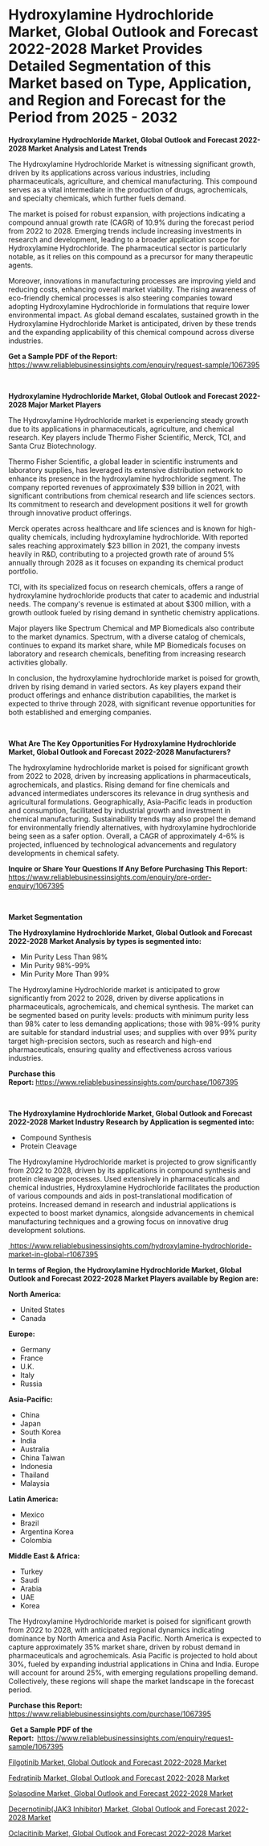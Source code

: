 <p><h1>Hydroxylamine Hydrochloride Market, Global Outlook and Forecast 2022-2028 Market Provides Detailed Segmentation of this Market based on Type, Application, and Region and Forecast for the Period from 2025 - 2032</h1></p><p><strong>Hydroxylamine Hydrochloride Market, Global Outlook and Forecast 2022-2028 Market Analysis and Latest Trends</strong></p>
<p><p>The Hydroxylamine Hydrochloride Market is witnessing significant growth, driven by its applications across various industries, including pharmaceuticals, agriculture, and chemical manufacturing. This compound serves as a vital intermediate in the production of drugs, agrochemicals, and specialty chemicals, which further fuels demand. </p><p>The market is poised for robust expansion, with projections indicating a compound annual growth rate (CAGR) of 10.9% during the forecast period from 2022 to 2028. Emerging trends include increasing investments in research and development, leading to a broader application scope for Hydroxylamine Hydrochloride. The pharmaceutical sector is particularly notable, as it relies on this compound as a precursor for many therapeutic agents.</p><p>Moreover, innovations in manufacturing processes are improving yield and reducing costs, enhancing overall market viability. The rising awareness of eco-friendly chemical processes is also steering companies toward adopting Hydroxylamine Hydrochloride in formulations that require lower environmental impact. As global demand escalates, sustained growth in the Hydroxylamine Hydrochloride Market is anticipated, driven by these trends and the expanding applicability of this chemical compound across diverse industries.</p></p>
<p><strong>Get a Sample PDF of the Report:&nbsp;</strong> <a href="https://www.reliablebusinessinsights.com/enquiry/request-sample/1067395?utm_campaign=75&utm_medium=2&utm_source=Github&utm_content=ia&utm_term=21032025&utm_id=hydroxylamine-hydrochloride-market-global-outlook-and-forecast-2022-2028">https://www.reliablebusinessinsights.com/enquiry/request-sample/1067395</a></p>
<p>&nbsp;</p>
<p><strong>Hydroxylamine Hydrochloride Market, Global Outlook and Forecast 2022-2028 Major Market Players</strong></p>
<p><p>The Hydroxylamine Hydrochloride market is experiencing steady growth due to its applications in pharmaceuticals, agriculture, and chemical research. Key players include Thermo Fisher Scientific, Merck, TCI, and Santa Cruz Biotechnology.</p><p>Thermo Fisher Scientific, a global leader in scientific instruments and laboratory supplies, has leveraged its extensive distribution network to enhance its presence in the hydroxylamine hydrochloride segment. The company reported revenues of approximately $39 billion in 2021, with significant contributions from chemical research and life sciences sectors. Its commitment to research and development positions it well for growth through innovative product offerings.</p><p>Merck operates across healthcare and life sciences and is known for high-quality chemicals, including hydroxylamine hydrochloride. With reported sales reaching approximately $23 billion in 2021, the company invests heavily in R&D, contributing to a projected growth rate of around 5% annually through 2028 as it focuses on expanding its chemical product portfolio.</p><p>TCI, with its specialized focus on research chemicals, offers a range of hydroxylamine hydrochloride products that cater to academic and industrial needs. The company's revenue is estimated at about $300 million, with a growth outlook fueled by rising demand in synthetic chemistry applications.</p><p>Major players like Spectrum Chemical and MP Biomedicals also contribute to the market dynamics. Spectrum, with a diverse catalog of chemicals, continues to expand its market share, while MP Biomedicals focuses on laboratory and research chemicals, benefiting from increasing research activities globally.</p><p>In conclusion, the hydroxylamine hydrochloride market is poised for growth, driven by rising demand in varied sectors. As key players expand their product offerings and enhance distribution capabilities, the market is expected to thrive through 2028, with significant revenue opportunities for both established and emerging companies.</p></p>
<p>&nbsp;</p>
<p><strong>What Are The Key Opportunities For Hydroxylamine Hydrochloride Market, Global Outlook and Forecast 2022-2028 Manufacturers?</strong></p>
<p><p>The hydroxylamine hydrochloride market is poised for significant growth from 2022 to 2028, driven by increasing applications in pharmaceuticals, agrochemicals, and plastics. Rising demand for fine chemicals and advanced intermediates underscores its relevance in drug synthesis and agricultural formulations. Geographically, Asia-Pacific leads in production and consumption, facilitated by industrial growth and investment in chemical manufacturing. Sustainability trends may also propel the demand for environmentally friendly alternatives, with hydroxylamine hydrochloride being seen as a safer option. Overall, a CAGR of approximately 4-6% is projected, influenced by technological advancements and regulatory developments in chemical safety.</p></p>
<p><strong>Inquire or Share Your Questions If Any Before Purchasing This Report:</strong> <a href="https://www.reliablebusinessinsights.com/enquiry/pre-order-enquiry/1067395?utm_campaign=75&utm_medium=2&utm_source=Github&utm_content=ia&utm_term=21032025&utm_id=hydroxylamine-hydrochloride-market-global-outlook-and-forecast-2022-2028">https://www.reliablebusinessinsights.com/enquiry/pre-order-enquiry/1067395</a></p>
<p>&nbsp;</p>
<p><strong>Market Segmentation</strong></p>
<p><strong>The Hydroxylamine Hydrochloride Market, Global Outlook and Forecast 2022-2028 Market Analysis by types is segmented into:</strong></p>
<p><ul><li>Min Purity Less Than 98%</li><li>Min Purity 98%-99%</li><li>Min Purity More Than 99%</li></ul></p>
<p><p>The Hydroxylamine Hydrochloride market is anticipated to grow significantly from 2022 to 2028, driven by diverse applications in pharmaceuticals, agrochemicals, and chemical synthesis. The market can be segmented based on purity levels: products with minimum purity less than 98% cater to less demanding applications; those with 98%-99% purity are suitable for standard industrial uses; and supplies with over 99% purity target high-precision sectors, such as research and high-end pharmaceuticals, ensuring quality and effectiveness across various industries.</p></p>
<p><strong>Purchase this Report:&nbsp;</strong><a href="https://www.reliablebusinessinsights.com/purchase/1067395?utm_campaign=75&utm_medium=2&utm_source=Github&utm_content=ia&utm_term=21032025&utm_id=hydroxylamine-hydrochloride-market-global-outlook-and-forecast-2022-2028">https://www.reliablebusinessinsights.com/purchase/1067395</a></p>
<p>&nbsp;</p>
<p><strong>The Hydroxylamine Hydrochloride Market, Global Outlook and Forecast 2022-2028 Market Industry Research by Application is segmented into:</strong></p>
<p><ul><li>Compound Synthesis</li><li>Protein Cleavage</li></ul></p>
<p><p>The Hydroxylamine Hydrochloride market is projected to grow significantly from 2022 to 2028, driven by its applications in compound synthesis and protein cleavage processes. Used extensively in pharmaceuticals and chemical industries, Hydroxylamine Hydrochloride facilitates the production of various compounds and aids in post-translational modification of proteins. Increased demand in research and industrial applications is expected to boost market dynamics, alongside advancements in chemical manufacturing techniques and a growing focus on innovative drug development solutions.</p></p>
<p><a href="https://www.reliablebusinessinsights.com/hydroxylamine-hydrochloride-market-in-global-r1067395?utm_campaign=75&utm_medium=2&utm_source=Github&utm_content=ia&utm_term=21032025&utm_id=hydroxylamine-hydrochloride-market-global-outlook-and-forecast-2022-2028">&nbsp;https://www.reliablebusinessinsights.com/hydroxylamine-hydrochloride-market-in-global-r1067395</a></p>
<p><strong>In terms of Region, the Hydroxylamine Hydrochloride Market, Global Outlook and Forecast 2022-2028 Market Players available by Region are:</strong></p>
<p>
    <p> <strong> North America: </strong>
        <ul>
            <li>United States</li>
            <li>Canada</li>
        </ul>
        </p> 
    <p> <strong> Europe: </strong>
        <ul>
            <li>Germany</li>
            <li>France</li>
            <li>U.K.</li>
            <li>Italy</li>
            <li>Russia</li>
        </ul>
        </p> 
    <p> <strong> Asia-Pacific: </strong>
        <ul>
            <li>China</li>
            <li>Japan</li>
            <li>South Korea</li>
            <li>India</li>
            <li>Australia</li>
            <li>China Taiwan</li>
            <li>Indonesia</li>
            <li>Thailand</li>
            <li>Malaysia</li>
        </ul>
        </p> 
    <p> <strong> Latin America: </strong>
        <ul>
            <li>Mexico</li>
            <li>Brazil</li>
            <li>Argentina Korea</li>
            <li>Colombia</li>
        </ul>
        </p> 
    <p> <strong> Middle East & Africa: </strong>
        <ul>
            <li>Turkey</li>
            <li>Saudi</li>
            <li>Arabia</li>
            <li>UAE</li>
            <li>Korea</li>
        </ul>
    </p>
    </p>
<p><p>The Hydroxylamine Hydrochloride market is poised for significant growth from 2022 to 2028, with anticipated regional dynamics indicating dominance by North America and Asia Pacific. North America is expected to capture approximately 35% market share, driven by robust demand in pharmaceuticals and agrochemicals. Asia Pacific is projected to hold about 30%, fueled by expanding industrial applications in China and India. Europe will account for around 25%, with emerging regulations propelling demand. Collectively, these regions will shape the market landscape in the forecast period.</p></p>
<p><strong>Purchase this Report: </strong><a href="https://www.reliablebusinessinsights.com/purchase/1067395?utm_campaign=75&utm_medium=2&utm_source=Github&utm_content=ia&utm_term=21032025&utm_id=hydroxylamine-hydrochloride-market-global-outlook-and-forecast-2022-2028">https://www.reliablebusinessinsights.com/purchase/1067395</a></p>
<p>&nbsp;<strong>Get a Sample PDF of the Report:&nbsp;&nbsp;</strong><a href="https://www.reliablebusinessinsights.com/enquiry/request-sample/1067395?utm_campaign=75&utm_medium=2&utm_source=Github&utm_content=ia&utm_term=21032025&utm_id=hydroxylamine-hydrochloride-market-global-outlook-and-forecast-2022-2028">https://www.reliablebusinessinsights.com/enquiry/request-sample/1067395</a></p>
<p><strong></strong></p>
<p><p><a href="https://github.com/abuegalawixo/Market-Research-Report-List-1/blob/main/filgotinib-market-global-outlook-and-forecast-2022-2028-market.md?utm_campaign=75&utm_medium=2&utm_source=Github&utm_content=ia&utm_term=21032025&utm_id=hydroxylamine-hydrochloride-market-global-outlook-and-forecast-2022-2028">Filgotinib Market, Global Outlook and Forecast 2022-2028 Market</a></p><p><a href="https://github.com/boonegoicks7/Market-Research-Report-List-1/blob/main/fedratinib-market-global-outlook-and-forecast-2022-2028-market.md?utm_campaign=75&utm_medium=2&utm_source=Github&utm_content=ia&utm_term=21032025&utm_id=hydroxylamine-hydrochloride-market-global-outlook-and-forecast-2022-2028">Fedratinib Market, Global Outlook and Forecast 2022-2028 Market</a></p><p><a href="https://github.com/godutetraeva/Market-Research-Report-List-1/blob/main/solasodine-market-global-outlook-and-forecast-2022-2028-market.md?utm_campaign=75&utm_medium=2&utm_source=Github&utm_content=ia&utm_term=21032025&utm_id=hydroxylamine-hydrochloride-market-global-outlook-and-forecast-2022-2028">Solasodine Market, Global Outlook and Forecast 2022-2028 Market</a></p><p><a href="https://github.com/cernkomlkawi/Market-Research-Report-List-1/blob/main/decernotinibjak3-inhibitor-market-global-outlook-and-forecast-2022-2028-market.md?utm_campaign=75&utm_medium=2&utm_source=Github&utm_content=ia&utm_term=21032025&utm_id=hydroxylamine-hydrochloride-market-global-outlook-and-forecast-2022-2028">Decernotinib(JAK3 Inhibitor) Market, Global Outlook and Forecast 2022-2028 Market</a></p><p><a href="https://github.com/trossdushi7u/Market-Research-Report-List-1/blob/main/oclacitinib-market-global-outlook-and-forecast-2022-2028-market.md?utm_campaign=75&utm_medium=2&utm_source=Github&utm_content=ia&utm_term=21032025&utm_id=hydroxylamine-hydrochloride-market-global-outlook-and-forecast-2022-2028">Oclacitinib Market, Global Outlook and Forecast 2022-2028 Market</a></p></p>